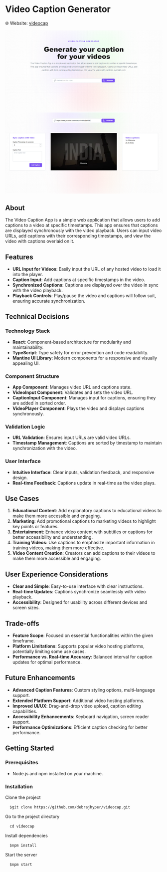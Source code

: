 # Video Caption Generator

🌐 Website: [videocap](https://videocap.vercel.app/)

![alt text](image.png)
![alt text](image-1.png)

## About

The Video Caption App is a simple web application that allows users to add captions to a video at specific timestamps. This app ensures that captions are displayed synchronously with the video playback. Users can input video URLs, add captions with their corresponding timestamps, and view the video with captions overlaid on it.

## Features

- **URL Input for Videos**: Easily input the URL of any hosted video to load it into the player.
- **Caption Input**: Add captions at specific timestamps in the video.
- **Synchronized Captions**: Captions are displayed over the video in sync with the video playback.
- **Playback Controls**: Play/pause the video and captions will follow suit, ensuring accurate synchronization.


## Technical Decisions

### Technology Stack

- **React**: Component-based architecture for modularity and maintainability.
- **TypeScript**: Type safety for error prevention and code readability.
- **Mantine UI Library**: Modern components for a responsive and visually appealing UI.

### Component Structure

- **App Component**: Manages video URL and captions state.
- **VideoInput Component**: Validates and sets the video URL.
- **CaptionInput Component**: Manages input for captions, ensuring they are added in sorted order.
- **VideoPlayer Component**: Plays the video and displays captions synchronously.

### Validation Logic

- **URL Validation**: Ensures input URLs are valid video URLs.
- **Timestamp Management**: Captions are sorted by timestamp to maintain synchronization with the video.

### User Interface

- **Intuitive Interface**: Clear inputs, validation feedback, and responsive design.
- **Real-time Feedback**: Captions update in real-time as the video plays.


## Use Cases

1. **Educational Content**: Add explanatory captions to educational videos to make them more accessible and engaging.
2. **Marketing**: Add promotional captions to marketing videos to highlight key points or features.
3. **Entertainment**: Enhance video content with subtitles or captions for better accessibility and understanding.
4. **Training Videos**: Use captions to emphasize important information in training videos, making them more effective.
5. **Video Content Creation**: Creators can add captions to their videos to make them more accessible and engaging.


## User Experience Considerations

- **Clear and Simple**: Easy-to-use interface with clear instructions.
- **Real-time Updates**: Captions synchronize seamlessly with video playback.
- **Accessibility**: Designed for usability across different devices and screen sizes.


## Trade-offs

- **Feature Scope**: Focused on essential functionalities within the given timeframe.
- **Platform Limitations**: Supports popular video hosting platforms, potentially limiting some use cases.
- **Performance vs. Real-time Accuracy**: Balanced interval for caption updates for optimal performance.


## Future Enhancements

- **Advanced Caption Features**: Custom styling options, multi-language support.
- **Extended Platform Support**: Additional video hosting platforms.
- **Improved UI/UX**: Drag-and-drop video upload, caption editing capabilities.
- **Accessibility Enhancements**: Keyboard navigation, screen reader support.
- **Performance Optimizations**: Efficient caption checking for better performance.


## Getting Started

### Prerequisites

- Node.js and npm installed on your machine.

### Installation

Clone the project
```
  $git clone https://github.com/debrajhyper/videocap.git
```

Go to the project directory
```
  cd videocap
```

Install dependencies
```
  $npm install
```

Start the server
```
  $npm start
```
